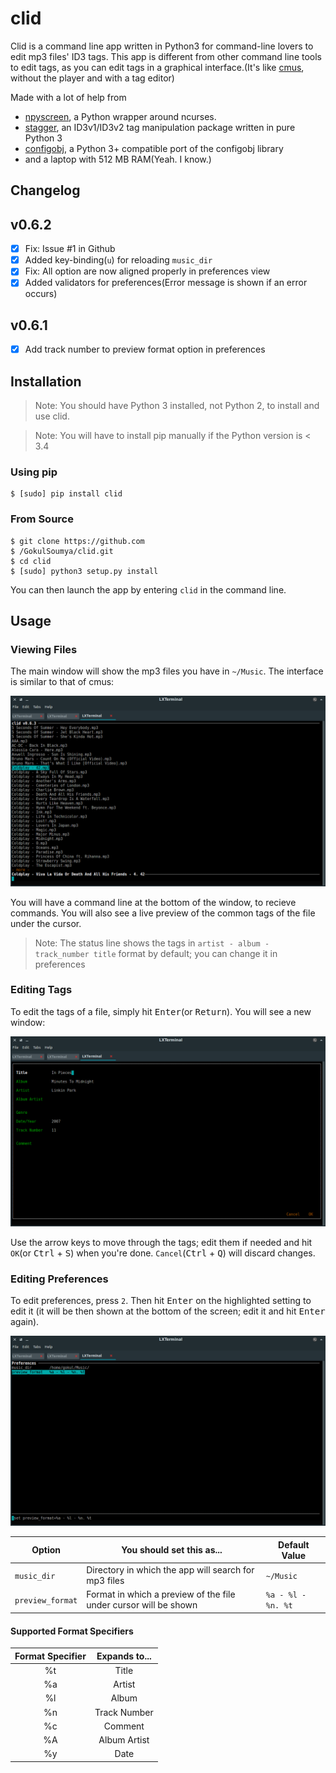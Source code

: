 # clid

Clid is a command line app written in Python3 for command-line lovers to edit mp3 files' ID3 tags. This app is different from other
command line tools to edit tags, as you can edit tags in a graphical interface.(It's like [cmus](https://github.com/cmus/cmus),
without the player and with a tag editor)

Made with a lot of help from

- [npyscreen](https://bitbucket.org/npcole/npyscreen), a Python wrapper around ncurses.
- [stagger](https://github.com/lorentey/stagger), an ID3v1/ID3v2 tag manipulation package written in pure Python 3
- [configobj](https://github.com/DiffSK/configobj), a Python 3+ compatible port of the configobj library
- and a laptop with 512 MB RAM(Yeah. I know.)

## Changelog

v0.6.2
------

- [x] Fix: Issue #1 in Github
- [x] Added key-binding(`u`) for reloading `music_dir`
- [x] Fix: All option are now aligned properly in preferences view
- [x] Added validators for preferences(Error message is shown if an error occurs)

v0.6.1
------

- [x] Add track number to preview format option in preferences


## Installation

> Note: You should have Python 3 installed, not Python 2, to install and use clid.

> Note: You will have to install pip manually if the Python version is < 3.4


### Using pip

```shell
$ [sudo] pip install clid
```

### From Source

```shell
$ git clone https://github.com
$ /GokulSoumya/clid.git
$ cd clid
$ [sudo] python3 setup.py install
```

You can then launch the app by entering `clid` in the command line.


## Usage

### Viewing Files

The main window will show the mp3 files you have in `~/Music`. The interface is similar to that of cmus:

![clid main window](./img/main.png  "Main Window")

You will have a command line at the bottom of the window, to recieve commands. You will also see a live preview of the
common tags of the file under the cursor.

> Note: The status line shows the tags in `artist - album - track_number title` format by default; you can change it in preferences

### Editing Tags

To edit the tags of a file, simply hit <kbd>Enter</kbd>(or <kbd>Return</kbd>). You will see a new window:

![clid tag edit](./img/edit.png  "Tag Editing Window")

Use the arrow keys to move through the tags; edit them if needed and hit `OK`(or <kbd>Ctrl</kbd> + <kbd>S</kbd>) when you're done. `Cancel`(<kbd>Ctrl</kbd> + <kbd>Q</kbd>) will discard changes.


### Editing Preferences

To edit preferences, press `2`. Then hit <kbd>Enter</kbd> on the highlighted setting to edit it (it will be then shown
at the bottom of the screen; edit it and hit <kbd>Enter</kbd> again).

![clid preferences](./img/pref.png "Preferences Window") 

| Option | You should set this as... | Default Value|
|--------|-------|---------|
| `music_dir` | Directory in which the app will search for mp3 files | `~/Music` |
| `preview_format` | Format in which a preview of the file under cursor will be shown | `%a - %l - %n. %t` |

#### Supported Format Specifiers

| Format Specifier | Expands to... |
|:----------------:|:-------------:|
| %t | Title |
| %a | Artist |
| %l | Album |
| %n | Track Number |
| %c | Comment |
| %A | Album Artist |
| %y | Date |

